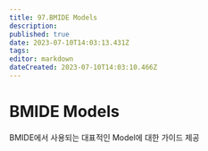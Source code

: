 ```yaml
---
title: 97.BMIDE Models
description: 
published: true
date: 2023-07-10T14:03:13.431Z
tags: 
editor: markdown
dateCreated: 2023-07-10T14:03:10.466Z
---
```


# BMIDE Models
BMIDE에서 사용되는 대표적인 Model에 대한 가이드 제공